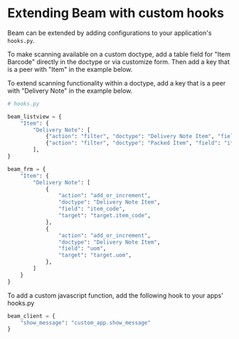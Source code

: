 # Extending Beam with custom hooks

Beam can be extended by adding configurations to your application's `hooks.py`.

To make scanning available on a custom doctype, add a table field for "Item Barcode" directly in the doctype or via customize form. Then add a key that is a peer with "Item" in the example below.

To extend scanning functionality within a doctype, add a key that is a peer with "Delivery Note" in the example below.

```python
# hooks.py

beam_listview = {
	"Item": {
		"Delivery Note": [
			{"action": "filter", "doctype": "Delivery Note Item", "field": "item_code"},
			{"action": "filter", "doctype": "Packed Item", "field": "item_code"}
		],
}

beam_frm = {
	"Item": {
		"Delivery Note": [
			{
				"action": "add_or_increment",
				"doctype": "Delivery Note Item",
				"field": "item_code",
				"target": "target.item_code",
			},
			{
				"action": "add_or_increment",
				"doctype": "Delivery Note Item",
				"field": "uom",
				"target": "target.uom",
			},
		]
	}
}
```
To add a custom javascript function, add the following hook to your apps' hooks.py

```python
beam_client = {
	"show_message": "custom_app.show_message"
}

```


